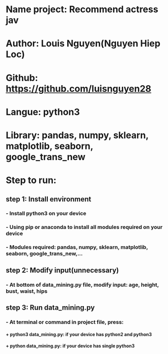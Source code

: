 # Name project: Recommend actress jav

# Author: Louis Nguyen(Nguyen Hiep Loc)

# Github: https://github.com/luisnguyen28

# Langue: python3

# Library: pandas, numpy, sklearn, matplotlib, seaborn, google_trans_new

# Step to run:
## step 1: Install environment
###    - Install python3 on your device
###    - Using pip or anaconda to install all modules required on your device
###    - Modules required: pandas, numpy, sklearn, matplotlib, seaborn, google_trans_new,...
## step 2: Modify input(unnecessary)
###    - At bottom of data_mining.py file, modify input: age, height, bust, waist, hips
## step 3: Run data_mining.py
###    - At terminal or command in project file, press: 
####        + python3 data_mining.py: if your device has python2 and python3
####        + python data_mining.py: if your device has single python3
